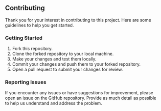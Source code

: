 ## Contributing

Thank you for your interest in contributing to this project. Here are some guidelines to help you get started.

### Getting Started

1. Fork this repository.
2. Clone the forked repository to your local machine.
3. Make your changes and test them locally.
4. Commit your changes and push them to your forked repository.
5. Open a pull request to submit your changes for review.


### Reporting Issues

If you encounter any issues or have suggestions for improvement, please open an issue on the GitHub repository. Provide as much detail as possible to help us understand and address the problem.

